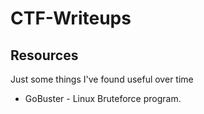 # CTF-Writeups

## Resources 
Just some things I've found useful over time 


- GoBuster - Linux Bruteforce program. 
